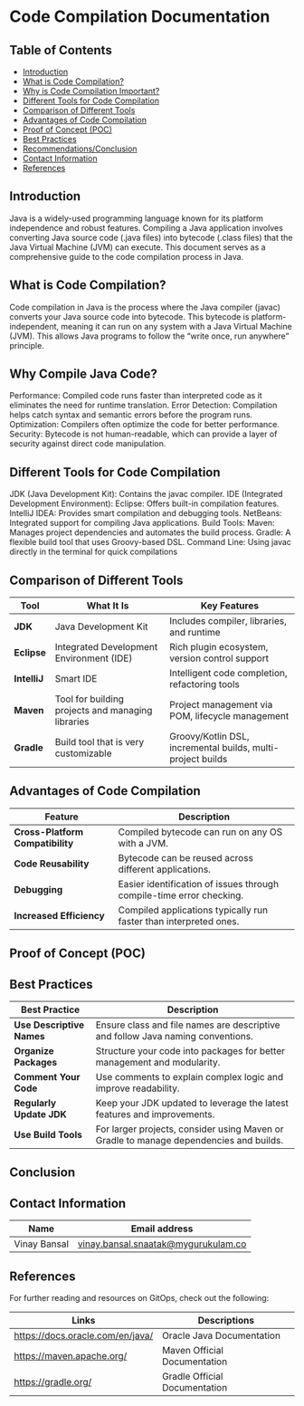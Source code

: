 
# Code Compilation Documentation

## Table of Contents
- [Introduction](#introduction)
- [What is Code Compilation?](#what-is-code-compilation)
- [Why is Code Compilation Important?](#why-is-code-compilation-important)
- [Different Tools for Code Compilation](#different-tools-for-code-compilation)
- [Comparison of Different Tools](#comparison-of-different-tools)
- [Advantages of Code Compilation](#advantages-of-code-compilation)
- [Proof of Concept (POC)](#proof-of-concept-poc)
- [Best Practices](#best-practices)
- [Recommendations/Conclusion](#recommendationsconclusion)
- [Contact Information](#contact-information)
- [References](#references)

## Introduction
Java is a widely-used programming language known for its platform independence and robust features. Compiling a Java application involves converting Java source code (.java files) into bytecode (.class files) that the Java Virtual Machine (JVM) can execute. This document serves as a comprehensive guide to the code compilation process in Java.

## What is Code Compilation?
Code compilation in Java is the process where the Java compiler (javac) converts your Java source code into bytecode. This bytecode is platform-independent, meaning it can run on any system with a Java Virtual Machine (JVM). This allows Java programs to follow the “write once, run anywhere” principle.

## Why Compile Java Code?
Performance: Compiled code runs faster than interpreted code as it eliminates the need for runtime translation.
Error Detection: Compilation helps catch syntax and semantic errors before the program runs.
Optimization: Compilers often optimize the code for better performance.
Security: Bytecode is not human-readable, which can provide a layer of security against direct code manipulation.

## Different Tools for Code Compilation
JDK (Java Development Kit): Contains the javac compiler.
IDE (Integrated Development Environment):
Eclipse: Offers built-in compilation features.
IntelliJ IDEA: Provides smart compilation and debugging tools.
NetBeans: Integrated support for compiling Java applications.
Build Tools:
Maven: Manages project dependencies and automates the build process.
Gradle: A flexible build tool that uses Groovy-based DSL.
Command Line: Using javac directly in the terminal for quick compilations

## Comparison of Different Tools
| Tool       | What It Is                                | Key Features                                   |
|------------|-------------------------------------------|------------------------------------------------|
| **JDK**    | Java Development Kit                       | Includes compiler, libraries, and runtime      |
| **Eclipse**| Integrated Development Environment (IDE)  | Rich plugin ecosystem, version control support  |
| **IntelliJ**| Smart IDE                                | Intelligent code completion, refactoring tools  |
| **Maven**  | Tool for building projects and managing libraries | Project management via POM, lifecycle management |
| **Gradle** | Build tool that is very customizable      | Groovy/Kotlin DSL, incremental builds, multi-project builds |


## Advantages of Code Compilation
| Feature                     | Description                                          |
|-----------------------------|------------------------------------------------------|
| **Cross-Platform Compatibility** | Compiled bytecode can run on any OS with a JVM.    |
| **Code Reusability**        | Bytecode can be reused across different applications. |
| **Debugging**               | Easier identification of issues through compile-time error checking. |
| **Increased Efficiency**     | Compiled applications typically run faster than interpreted ones. |


## Proof of Concept (POC)


## Best Practices
| Best Practice                   | Description                                               |
|----------------------------------|-----------------------------------------------------------|
| **Use Descriptive Names**       | Ensure class and file names are descriptive and follow Java naming conventions. |
| **Organize Packages**           | Structure your code into packages for better management and modularity. |
| **Comment Your Code**           | Use comments to explain complex logic and improve readability. |
| **Regularly Update JDK**       | Keep your JDK updated to leverage the latest features and improvements. |
| **Use Build Tools**             | For larger projects, consider using Maven or Gradle to manage dependencies and builds. |


## Conclusion



## Contact Information

| Name | Email address|
|------|---------------------|
| Vinay Bansal | vinay.bansal.snaatak@mygurukulam.co |

## References
For further reading and resources on GitOps, check out the following:

| Links | Descriptions|
|------|---------------------|
|https://docs.oracle.com/en/java/|Oracle Java Documentation|
|https://maven.apache.org/|Maven Official Documentation|
|https://gradle.org/|Gradle Official Documentation|

